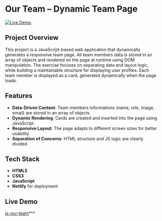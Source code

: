 # Our Team – Dynamic Team Page
[![Live Demo](https://img.shields.io/badge/live-demo-brightgreen)](https://js-our-team.netlify.app/)

## Project Overview
This project is a JavaScript-based web application that dynamically generates a responsive team page. 
All team members data is stored in an array of objects and rendered on the page at runtime using DOM manipulation. 
The exercise focuses on separating data and layout logic, while building a maintainable structure for displaying user profiles. 
Each team member is displayed as a card, generated dynamically when the page loads.

## Features

- **Data-Driven Content**: Team members informations (name, role, image, email) are stored in an array of objects.
- **Dynamic Rendering**: Cards are created and inserted into the page using JavaScript.
- **Responsive Layout**: The page adapts to different screen sizes for better usability.
- **Separation of Concerns**: HTML structure and JS logic are clearly divided.

## Tech Stack
- **HTML5**
- **CSS3**
- **JavaScript**
- **Netlify** for deployment

## Live Demo
[js-our-team](https://js-our-team.netlify.app/)***



